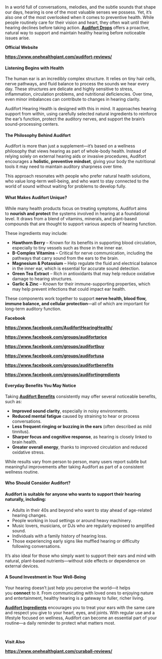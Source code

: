 <p style="font-weight: 400;">In a world full of conversations, melodies, and the subtle sounds that shape our days, hearing is one of the most valuable senses we possess. Yet, it&rsquo;s also one of the most overlooked when it comes to preventive health. While people routinely care for their vision and heart, they often wait until their hearing declines before taking action.&nbsp;<a href="https://www.facebook.com/groups/audifortingredients"><strong>Audifort Drops</strong></a>&nbsp;offers a proactive, natural way to support and maintain healthy hearing before noticeable issues arise.</p>
<p style="font-weight: 400;"><strong>Official Website</strong></p>
<p style="font-weight: 400;"><a href="https://www.onehealthgiant.com/audifort-reviews/"><strong>https://www.onehealthgiant.com/audifort-reviews/</strong></a><strong>&nbsp;</strong></p>
<h4 data-end="706" data-start="673">Listening Begins with Health</h4>
<p style="font-weight: 400;" data-end="1069" data-start="708">The human ear is an incredibly complex structure. It relies on tiny hair cells, nerve pathways, and fluid balance to process the sounds we hear every day. These structures are delicate and highly sensitive to stress, inflammation, circulation problems, and nutritional deficiencies. Over time, even minor imbalances can contribute to changes in hearing clarity.</p>
<p style="font-weight: 400;" data-end="1325" data-start="1071">Audifort Hearing Health is designed with this in mind. It approaches hearing support from within, using carefully selected natural ingredients to reinforce the ear&rsquo;s function, protect the auditory nerves, and support the brain&rsquo;s sound-processing centers.</p>
<h4 data-end="1362" data-start="1327">The Philosophy Behind Audifort</h4>
<p style="font-weight: 400;" data-end="1712" data-start="1364">Audifort is more than just a supplement&mdash;it&rsquo;s based on a wellness philosophy that views hearing as part of whole-body health. Instead of relying solely on external hearing aids or invasive procedures, Audifort encourages a&nbsp;<strong><strong data-end="1618" data-start="1586">holistic, preventive mindset</strong></strong>, giving your body the nutritional tools it may need to maintain auditory sharpness over time.</p>
<p style="font-weight: 400;" data-end="1918" data-start="1714">This approach resonates with people who prefer natural health solutions, who value long-term well-being, and who want to stay connected to the world of sound without waiting for problems to develop fully.</p>
<h4 data-end="1952" data-start="1920">What Makes Audifort Unique?</h4>
<p style="font-weight: 400;" data-end="2242" data-start="1954">While many health products focus on treating symptoms, Audifort aims to&nbsp;<strong><strong data-end="2049" data-start="2026">nourish and protect</strong></strong>&nbsp;the systems involved in hearing at a foundational level. It draws from a blend of vitamins, minerals, and plant-based compounds that are thought to support various aspects of hearing function.</p>
<p style="font-weight: 400;" data-end="2274" data-start="2244">These ingredients may include:</p>
<ul style="font-weight: 400;" data-end="2926" data-start="2276">
<li data-end="2413" data-start="2276"><strong><strong data-end="2296" data-start="2278">Hawthorn Berry</strong></strong>&nbsp;&ndash; Known for its benefits in supporting blood circulation, especially to tiny vessels such as those in the inner ear.</li>
<li data-end="2542" data-start="2414"><strong><strong data-end="2438" data-start="2416">B-Complex Vitamins</strong></strong>&nbsp;&ndash; Critical for nerve communication, including the pathways that carry sound from the ears to the brain.</li>
<li data-end="2686" data-start="2543"><strong><strong data-end="2570" data-start="2545">Magnesium &amp; Potassium</strong></strong>&nbsp;&ndash; Help regulate the fluid and electrical balance in the inner ear, which is essential for accurate sound detection.</li>
<li data-end="2794" data-start="2687"><strong><strong data-end="2710" data-start="2689">Green Tea Extract</strong></strong>&nbsp;&ndash; Rich in antioxidants that may help reduce oxidative damage to hearing structures.</li>
<li data-end="2926" data-start="2795"><strong><strong data-end="2814" data-start="2797">Garlic &amp; Zinc</strong></strong>&nbsp;&ndash; Known for their immune-supporting properties, which may help prevent infections that could impact ear health.</li>
</ul>
<p style="font-weight: 400;" data-end="3099" data-start="2928">These components work together to support&nbsp;<strong><strong data-end="3039" data-start="2970">nerve health, blood flow, immune balance, and cellular protection</strong></strong>&mdash;all of which are important for long-term auditory function.</p>
<p style="font-weight: 400;"><strong>Facebook</strong></p>
<p style="font-weight: 400;"><a href="https://www.facebook.com/AudifortHearingHealth/"><strong>https://www.facebook.com/AudifortHearingHealth/</strong></a><strong>&nbsp;</strong></p>
<p style="font-weight: 400;"><a href="https://www.facebook.com/groups/audifortprice"><strong>https://www.facebook.com/groups/audifortprice</strong></a><strong>&nbsp;</strong></p>
<p style="font-weight: 400;"><a href="https://www.facebook.com/groups/audifortbuy"><strong>https://www.facebook.com/groups/audifortbuy</strong></a><strong>&nbsp;</strong></p>
<p style="font-weight: 400;"><a href="https://www.facebook.com/groups/audifortusa"><strong>https://www.facebook.com/groups/audifortusa</strong></a><strong>&nbsp;</strong></p>
<p style="font-weight: 400;"><a href="https://www.facebook.com/groups/audifortbenefits"><strong>https://www.facebook.com/groups/audifortbenefits</strong></a><strong>&nbsp;</strong></p>
<p style="font-weight: 400;"><a href="https://www.facebook.com/groups/audifortingredients"><strong>https://www.facebook.com/groups/audifortingredients</strong></a><strong>&nbsp;</strong></p>
<h4 data-end="3138" data-start="3101">Everyday Benefits You May Notice</h4>
<p style="font-weight: 400;" data-end="3216" data-start="3140">Taking&nbsp;<a href="https://www.instagram.com/healthfitnesszonee/p/DLt1WyRurco/"><strong>Audifort Benefits</strong></a>&nbsp;consistently may offer several noticeable benefits, such as:</p>
<ul style="font-weight: 400;" data-end="3632" data-start="3218">
<li data-end="3281" data-start="3218"><strong><strong data-end="3246" data-start="3220">Improved sound clarity</strong></strong>, especially in noisy environments.</li>
<li data-end="3364" data-start="3282"><strong><strong data-end="3310" data-start="3284">Reduced mental fatigue</strong></strong>&nbsp;caused by straining to hear or process conversations.</li>
<li data-end="3451" data-start="3365"><strong><strong data-end="3415" data-start="3367">Less frequent ringing or buzzing in the ears</strong></strong>&nbsp;(often described as mild tinnitus).</li>
<li data-end="3541" data-start="3452"><strong><strong data-end="3494" data-start="3454">Sharper focus and cognitive response</strong></strong>, as hearing is closely linked to brain health.</li>
<li data-end="3632" data-start="3542"><strong><strong data-end="3570" data-start="3544">Greater overall energy</strong></strong>, thanks to improved circulation and reduced oxidative stress.</li>
</ul>
<p style="font-weight: 400;" data-end="3792" data-start="3634">While results vary from person to person, many users report subtle but meaningful improvements after taking Audifort as part of a consistent wellness routine.</p>
<h4 data-end="3828" data-start="3794">Who Should Consider Audifort?</h4>
<h4 data-end="3828" data-start="3794">Audifort is suitable for anyone who wants to&nbsp;<strong><strong data-end="3910" data-start="3875">support their hearing naturally</strong></strong>, including:</h4>
<ul style="font-weight: 400;" data-end="4298" data-start="3924">
<li data-end="4011" data-start="3924">Adults in their 40s and beyond who want to stay ahead of age-related hearing changes.</li>
<li data-end="4072" data-start="4012">People working in loud settings or around heavy machinery.</li>
<li data-end="4152" data-start="4073">Music lovers, musicians, or DJs who are regularly exposed to amplified sound.</li>
<li data-end="4205" data-start="4153">Individuals with a family history of hearing loss.</li>
<li data-end="4298" data-start="4206">Those experiencing early signs like muffled hearing or difficulty following conversations.</li>
</ul>
<p style="font-weight: 400;" data-end="4464" data-start="4300">It&rsquo;s also ideal for those who simply want to support their ears and mind with natural, plant-based nutrients&mdash;without side effects or dependence on external devices.</p>
<h4 data-end="4508" data-start="4466">A Sound Investment in Your Well-Being</h4>
<p style="font-weight: 400;" data-end="4723" data-start="4510">Your hearing doesn&rsquo;t just help you perceive the world&mdash;it helps you&nbsp;<strong><strong data-end="4588" data-start="4577">connect</strong></strong>&nbsp;to it. From communicating with loved ones to enjoying nature and entertainment, healthy hearing is a gateway to fuller, richer living.</p>
<p style="font-weight: 400;" data-end="5010" data-start="4725"><a href="https://x.com/healthyzonee/status/1941387483289362544"><strong>Audifort Ingredients</strong></a>&nbsp;encourages you to treat your ears with the same care and respect you give to your heart, eyes, and joints. With regular use and a lifestyle focused on wellness, Audifort can become an essential part of your routine&mdash;a daily reminder to protect what matters most.</p>
<p style="font-weight: 400;" data-end="5010" data-start="4725">&nbsp;</p>
<p style="font-weight: 400;"><strong>Visit Also</strong></p>
<p style="font-weight: 400;" data-end="5010" data-start="4725"><a href="https://www.onehealthgiant.com/curaball-reviews/"><strong>https://www.onehealthgiant.com/curaball-reviews/</strong></a></p>
